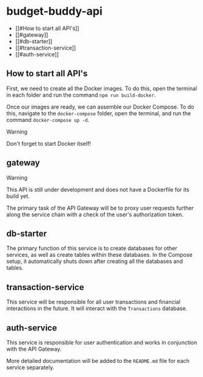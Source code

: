 # budget-buddy-api

* [[#How to start all API's]]
* [[#gateway]]
* [[#db-starter]]
* [[#transaction-service]]
* [[#auth-service]]

## How to start all API's
First, we need to create all the Docker images. To do this, open the terminal in each folder and run the command `npm run build-docker`. 

Once our images are ready, we can assemble our Docker Compose. To do this, navigate to the `docker-compose` folder, open the terminal, and run the command `docker-compose up -d`.

>[!WARNING]
> Don't forget to start Docker itself!

## gateway

>[!WARNING]
>This API is still under development and does not have a Dockerfile for its build yet.

The primary task of the API Gateway will be to proxy user requests further along the service chain with a check of the user's authorization token.

## db-starter
The primary function of this service is to create databases for other services, as well as create tables within these databases. In the Compose setup, it automatically shuts down after creating all the databases and tables.

## transaction-service
This service will be responsible for all user transactions and financial interactions in the future. It will interact with the `Transactions` database.


## auth-service
This service is responsible for user authentication and works in conjunction with the API Gateway.

More detailed documentation will be added to the `README.md` file for each service separately.